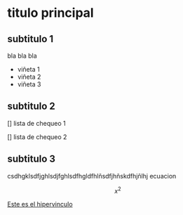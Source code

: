 # titulo principal

## subtitulo 1

bla bla bla

* viñeta 1
* viñeta 2
* viñeta 3

## subtitulo 2

[] lista de chequeo 1

[] lista de chequeo 2

## subtitulo 3
csdhgklsdfjghlsdjfghlsdfhgldfhlñsdfjhñskdfhjñlhj
ecuacion

$$x^2$$

[Este es el hipervinculo](https://jdvelasq.github.io/courses/notebooks/pandas/1-01-operaciones-basicas-con-pandas.html)
